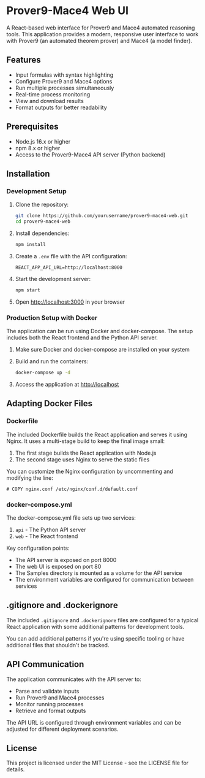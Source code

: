 # Prover9-Mace4 Web UI

A React-based web interface for Prover9 and Mace4 automated reasoning tools. This application provides a modern, responsive user interface to work with Prover9 (an automated theorem prover) and Mace4 (a model finder).

## Features

- Input formulas with syntax highlighting
- Configure Prover9 and Mace4 options
- Run multiple processes simultaneously
- Real-time process monitoring
- View and download results
- Format outputs for better readability

## Prerequisites

- Node.js 16.x or higher
- npm 8.x or higher
- Access to the Prover9-Mace4 API server (Python backend)

## Installation

### Development Setup

1. Clone the repository:
   ```bash
   git clone https://github.com/yourusername/prover9-mace4-web.git
   cd prover9-mace4-web
   ```

2. Install dependencies:
   ```bash
   npm install
   ```

3. Create a `.env` file with the API configuration:
   ```
   REACT_APP_API_URL=http://localhost:8000
   ```

4. Start the development server:
   ```bash
   npm start
   ```

5. Open [http://localhost:3000](http://localhost:3000) in your browser

### Production Setup with Docker

The application can be run using Docker and docker-compose. The setup includes both the React frontend and the Python API server.

1. Make sure Docker and docker-compose are installed on your system

2. Build and run the containers:
   ```bash
   docker-compose up -d
   ```

3. Access the application at [http://localhost](http://localhost)

## Adapting Docker Files

### Dockerfile

The included Dockerfile builds the React application and serves it using Nginx. It uses a multi-stage build to keep the final image small:

1. The first stage builds the React application with Node.js
2. The second stage uses Nginx to serve the static files

You can customize the Nginx configuration by uncommenting and modifying the line:
```
# COPY nginx.conf /etc/nginx/conf.d/default.conf
```

### docker-compose.yml

The docker-compose.yml file sets up two services:

1. `api` - The Python API server
2. `web` - The React frontend

Key configuration points:
- The API server is exposed on port 8000
- The web UI is exposed on port 80
- The Samples directory is mounted as a volume for the API service
- The environment variables are configured for communication between services

## .gitignore and .dockerignore

The included `.gitignore` and `.dockerignore` files are configured for a typical React application with some additional patterns for development tools. 

You can add additional patterns if you're using specific tooling or have additional files that shouldn't be tracked.

## API Communication

The application communicates with the API server to:
- Parse and validate inputs
- Run Prover9 and Mace4 processes
- Monitor running processes
- Retrieve and format outputs

The API URL is configured through environment variables and can be adjusted for different deployment scenarios.

## License

This project is licensed under the MIT License - see the LICENSE file for details.
